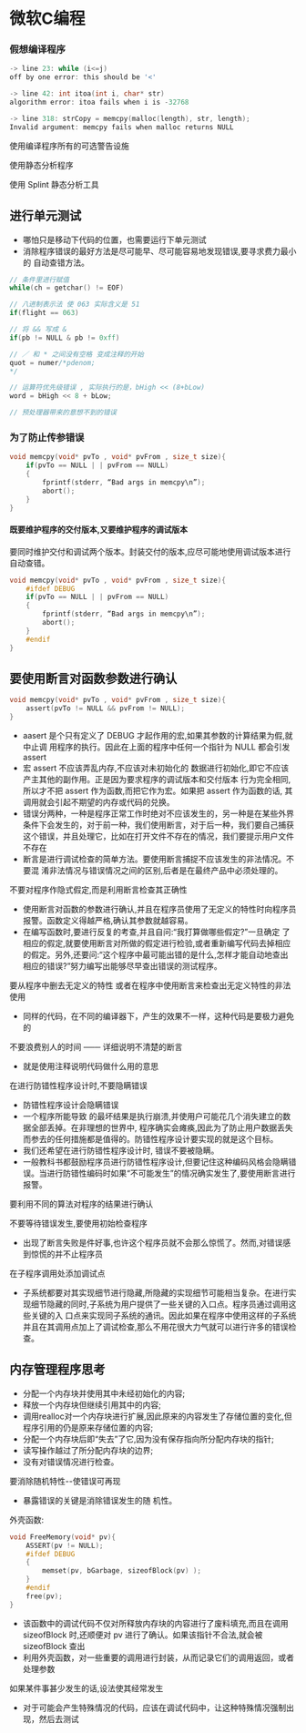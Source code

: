 # 微软C编程

### 假想编译程序

```c
-> line 23: while (i<=j)
off by one error: this should be '<'

-> line 42: int itoa(int i, char* str)
algorithm error: itoa fails when i is -32768

-> line 318: strCopy = memcpy(malloc(length), str, length);
Invalid argument: memcpy fails when malloc returns NULL
```

使用编译程序所有的可选警告设施

使用静态分析程序

使用 Splint 静态分析工具

## 进行单元测试

- 哪怕只是移动下代码的位置，也需要运行下单元测试
- 消除程序错误的最好方法是尽可能早、尽可能容易地发现错误,要寻求费力最小的 自动查错方法。

```c
// 条件里进行赋值
while(ch = getchar() != EOF)

// 八进制表示法 使 063 实际含义是 51
if(flight == 063)

// 将 && 写成 &
if(pb != NULL & pb != 0xff)

// ／ 和 * 之间没有空格 变成注释的开始
quot = numer/*pdenom;
*/

// 运算符优先级错误 , 实际执行的是，bHigh << (8+bLow)
word = bHigh << 8 + bLow;

// 预处理器带来的意想不到的错误

```

### 为了防止传参错误

```c
void memcpy(void* pvTo , void* pvFrom , size_t size){
    if(pvTo == NULL | | pvFrom == NULL)
    {
        fprintf(stderr, “Bad args in memcpy\n”);
        abort();
    }
}
```

#### 既要维护程序的交付版本,又要维护程序的调试版本

要同时维护交付和调试两个版本。封装交付的版本,应尽可能地使用调试版本进行 自动查错。

```c
void memcpy(void* pvTo , void* pvFrom , size_t size){
    #ifdef DEBUG
    if(pvTo == NULL | | pvFrom == NULL)
    {
        fprintf(stderr, “Bad args in memcpy\n”);
        abort();
    }
    #endif
}
```

## 要使用断言对函数参数进行确认

```c
void memcpy(void* pvTo , void* pvFrom , size_t size){
    assert(pvTo != NULL && pvFrom != NULL);
}
```

- aasert 是个只有定义了 DEBUG 才起作用的宏,如果其参数的计算结果为假,就中止调 用程序的执行。因此在上面的程序中任何一个指针为 NULL 都会引发 assert
- 宏 assert 不应该弄乱内存,不应该对未初始化的 数据进行初始化,即它不应该产主其他的副作用。正是因为要求程序的调试版本和交付版本 行为完全相同,所以才不把 assert 作为函数,而把它作为宏。如果把 assert 作为函数的话, 其调用就会引起不期望的内存或代码的兑换。
- 错误分两种，一种是程序正常工作时绝对不应该发生的，另一种是在某些外界条件下会发生的，对于前一种，我们使用断言，对于后一种，我们要自己捕获这个错误，并且处理它，比如在打开文件不存在的情况，我们要提示用户文件不存在
- 断言是进行调试检查的简单方法。要使用断言捕捉不应该发生的非法情况。不要混 淆非法情况与错误情况之间的区别,后者是在最终产品中必须处理的。

不要对程序作隐式假定,而是利用断言检查其正确性

- 使用断言对函数的参数进行确认,并且在程序员使用了无定义的特性时向程序员报警。函数定义得越严格,确认其参数就越容易。
- 在编写函数时,要进行反复的考查,并且自问:“我打算做哪些假定?”一旦确定 了相应的假定,就要使用断言对所做的假定进行检验,或者重新编写代码去掉相应 的假定。另外,还要问:“这个程序中最可能出错的是什么,怎样才能自动地查出 相应的错误?”努力编写出能够尽早查出错误的测试程序。

要从程序中删去无定义的特性 或者在程序中使用断言来检查出无定义特性的非法使用

- 同样的代码，在不同的编译器下，产生的效果不一样，这种代码是要极力避免的

不要浪费别人的时间 ─── 详细说明不清楚的断言

- 就是使用注释说明代码做什么用的意思

在进行防错性程序设计时,不要隐瞒错误

- 防错性程序设计会隐瞒错误
- 一个程序所能导致 的最坏结果是执行崩溃,并使用户可能花几个消失建立的数据全部丢掉。在非理想的世界中, 程序确实会瘫痪,因此为了防止用户数据丢失而参去的任何措施都是值得的。防错性程序设计要实现的就是这个目标。
- 我们还希望在进行防错性程序设计时, 错误不要被隐瞒。
- 一般教科书都鼓励程序员进行防错性程序设计,但要记住这种编码风格会隐瞒错 误。当进行防错性编码时如果“不可能发生”的情况确实发生了,要使用断言进行报警。

要利用不同的算法对程序的结果进行确认

不要等待错误发生,要使用初始检查程序

- 出现了断言失败是件好事,也许这个程序员就不会那么惊慌了。然而,对错误感到惊慌的并不止程序员

在子程序调用处添加调试点

- 子系统都要对其实现细节进行隐藏,所隐藏的实现细节可能相当复杂。在进行实 现细节隐藏的同时,子系统为用户提供了一些关键的入口点。程序员通过调用这些关键的入 口点来实现同子系统的通讯。因此如果在程序中使用这样的子系统并且在其调用点加上了调试检查,那么不用花很大力气就可以进行许多的错误检查。

## 内存管理程序思考

- 分配一个内存块并使用其中未经初始化的内容;
- 释放一个内存块但继续引用其中的内容;
- 调用realloc对一个内存块进行扩展,因此原来的内容发生了存储位置的变化,但程序引用的仍是原来存储位置的内容;
- 分配一个内存块后即“失去”了它,因为没有保存指向所分配内存块的指针;
- 读写操作越过了所分配内存块的边界;
- 没有对错误情况进行检查。

要消除随机特性--使错误可再现

- 暴露错误的关键是消除错误发生的随 机性。

外壳函数:

```c
void FreeMemory(void* pv){
    ASSERT(pv != NULL);
    #ifdef DEBUG
    {
        memset(pv, bGarbage, sizeofBlock(pv) );
    }
    #endif
    free(pv);
}
```

- 该函数中的调试代码不仅对所释放内存块的内容进行了废料填充,而且在调用sizeofBlock 时,还顺便对 pv 进行了确认。如果该指针不合法,就会被 sizeofBlock 查出
- 利用外壳函数，对一些重要的调用进行封装，从而记录它们的调用返回，或者处理参数

如果某件事甚少发生的话,设法使其经常发生

- 对于可能会产生特殊情况的代码，应该在调试代码中，让这种特殊情况强制出现，然后去测试

